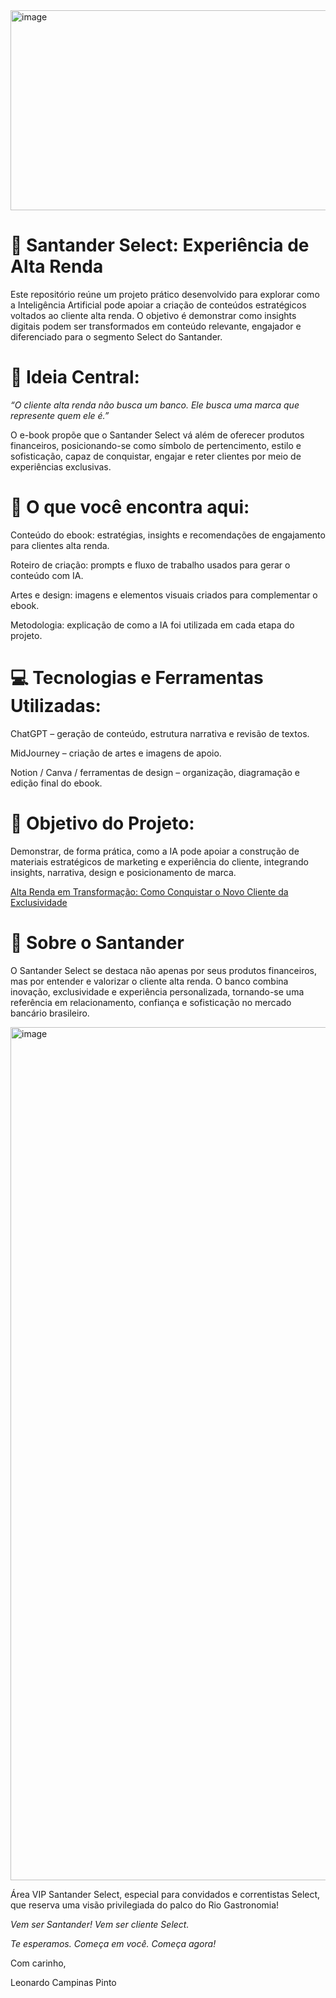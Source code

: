 <img width="1280" height="320" alt="image" src="https://github.com/user-attachments/assets/0e8065ca-ff5b-47b5-8ee3-b115622101c3" />

# **📘 Santander Select: Experiência de Alta Renda**


Este repositório reúne um projeto prático desenvolvido para explorar como a Inteligência Artificial pode apoiar a criação de conteúdos estratégicos voltados ao cliente alta renda. O objetivo é demonstrar como insights digitais podem ser transformados em conteúdo relevante, engajador e diferenciado para o segmento Select do Santander.

# 🎯 Ideia Central:

*“O cliente alta renda não busca um banco. Ele busca uma marca que represente quem ele é.”*

O e-book propõe que o Santander Select vá além de oferecer produtos financeiros, posicionando-se como símbolo de pertencimento, estilo e sofisticação, capaz de conquistar, engajar e reter clientes por meio de experiências exclusivas.

# 🧠 O que você encontra aqui:

Conteúdo do ebook: estratégias, insights e recomendações de engajamento para clientes alta renda.

Roteiro de criação: prompts e fluxo de trabalho usados para gerar o conteúdo com IA.

Artes e design: imagens e elementos visuais criados para complementar o ebook.

Metodologia: explicação de como a IA foi utilizada em cada etapa do projeto.

# 💻 Tecnologias e Ferramentas Utilizadas:

ChatGPT – geração de conteúdo, estrutura narrativa e revisão de textos.

MidJourney – criação de artes e imagens de apoio.

Notion / Canva / ferramentas de design – organização, diagramação e edição final do ebook.

# 🚀 Objetivo do Projeto:

Demonstrar, de forma prática, como a IA pode apoiar a construção de materiais estratégicos de marketing e experiência do cliente, integrando insights, narrativa, design e posicionamento de marca.

[Alta Renda em Transformação: Como Conquistar o Novo Cliente da Exclusividade](https://github.com/leonardocampinas/Ebook-Santander-Select/blob/main/Ebook%20-%20Santander%20Select.pdf)

# 🏦 Sobre o Santander

O Santander Select se destaca não apenas por seus produtos financeiros, mas por entender e valorizar o cliente alta renda.
O banco combina inovação, exclusividade e experiência personalizada, tornando-se uma referência em relacionamento, confiança e sofisticação no mercado bancário brasileiro.


<img width="2048" height="1365" alt="image" src="https://github.com/user-attachments/assets/994bf9df-add8-4856-a939-e1559b39cf0d" />


Área VIP Santander Select, especial para convidados e correntistas Select, que reserva uma visão privilegiada do palco do Rio Gastronomia!

*Vem ser Santander! Vem ser cliente Select.* 

*Te esperamos. Começa em você. Começa agora!*

Com carinho,

Leonardo Campinas Pinto


